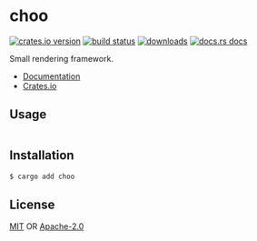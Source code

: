 # choo
[![crates.io version][1]][2] [![build status][3]][4]
[![downloads][5]][6] [![docs.rs docs][7]][8]

Small rendering framework.

- [Documentation][8]
- [Crates.io][2]

## Usage
```txt
```

## Installation
```sh
$ cargo add choo
```

## License
[MIT](./LICENSE-MIT) OR [Apache-2.0](./LICENSE-APACHE)

[1]: https://img.shields.io/crates/v/choo.svg?style=flat-square
[2]: https://crates.io/crates/choo
[3]: https://img.shields.io/travis/choooxide/choo.svg?style=flat-square
[4]: https://travis-ci.org/choooxide/choo
[5]: https://img.shields.io/crates/d/choo.svg?style=flat-square
[6]: https://crates.io/crates/choo
[7]: https://img.shields.io/badge/docs-latest-blue.svg?style=flat-square
[8]: https://docs.rs/choo
